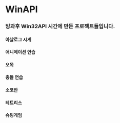 # WinAPI
### 방과후 Win32API 시간에 만든 프로젝트들입니다.

#### 아날로그 시계

#### 애니메이션 연습

#### 오목

#### 충돌 연습

#### 소코반

#### 테트리스

#### 슈팅게임
